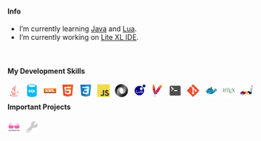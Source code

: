 <!-- SHIELDS -->
<!-- http://shields.io -->

#### Info

- I’m currently learning [Java](https://dev.java/learn/) and [Lua](https://www.lua.org/).
- I’m currently working on [Lite XL IDE](https://github.com/PerilousBooklet/lite-xl-ide).

<br />
 
#### My Development Skills

[<img align="left" alt="" width="26px" src="./icons/java.svg" style="padding-right:10px;" />][java]
[<img align="left" alt="" width="26px" src="./icons/sql.svg" style="padding-right:10px;" />][sql]
[<img align="left" alt="" width="26px" src="./icons/xml.svg" style="padding-right:10px;" />][xml]
[<img align="left" alt="" width="26px" src="./icons/html.svg" style="padding-right:10px;" />][html]
[<img align="left" alt="" width="26px" src="./icons/css.svg" style="padding-right:10px;" />][css]
[<img align="left" alt="" width="26px" src="./icons/js.svg" style="padding-right:10px;" />][js]
[<img align="left" alt="" width="26px" src="./icons/json.svg" style="padding-right:10px;" />][json]
[<img align="left" alt="" width="26px" src="./icons/lua.svg" style="padding-right:10px;" />][lua]

[<img align="left" alt="" width="26px" src="./icons/maven.svg" style="padding-right:10px;" />][maven]
[<img align="left" alt="" width="26px" src="./icons/bash.svg" style="padding-right:10px;" />][bash]
[<img align="left" alt="" width="26px" src="./icons/git.svg" style="padding-right:10px;" />][git]
[<img align="left" alt="" width="26px" src="./icons/docker.svg" style="padding-right:10px;" />][docker]

[<img align="left" alt="" width="26px" src="./icons/latex.svg" style="padding-right:10px;" />][latex]
[<img align="left" alt="" width="26px" src="./icons/plantuml.svg" style="padding-right:10px;" />][plantuml]

<br />

#### Important Projects

[<img align="left" alt="Awesome" width="26px" src="./icons/awesome.svg" style="padding-right:10px;" />][awesome]
[<img align="left" alt="Build your Own X" width="26px" src="./icons/build-your-own-x.svg" style="padding-right:10px;" />][build-your-own-x]

<br />

<!-- #### Open source operating systems that I use -->

<!-- [<img align="left" alt="Arch Linux" width="26px" src="./icons/arch.svg" style="padding-right:10px;" />][arch] -->

<!-- <br /> -->

<!-- #### Hardware that I use -->
<!-- [<img align="left" alt="Clevo Laptop from LaptopWithLinux" width="26px" src="./icons/clevo.svg" style="padding-right:10px;" />][clevo] -->
<!-- [<img align="left" alt="Fairphone" width="26px" src="./icons/fairphone.svg" style="padding-right:10px;" />][fairphone] -->
<!-- [<img align="left" alt="Framework Laptop" width="26px" src="./icons/framework.svg" style="padding-right:10px;" />][framework] -->
<!-- [<img align="left" alt="MNT Reform Next" width="26px" src="./icons/mntre.svg" style="padding-right:10px;" />][mntre] -->

<!-- <br /> -->

<!-- #### Open source apps that I use -->

<!-- [<img align="left" alt="Firefox" width="26px" src="./icons/firefox.svg" style="padding-right:10px;" />][firefox] -->
<!-- [<img align="left" alt="Thunderbird" width="26px" src="./icons/thunderbird.svg" style="padding-right:10px;" />][thunderbird] -->
<!-- [<img align="left" alt="KeepassXC" width="26px" src="./icons/keepassxc.svg" style="padding-right:10px;" />][keepassxc] -->
<!-- [<img align="left" alt="KeepassDX" width="26px" src="./icons/keepassdx.svg" style="padding-right:10px;" />][keepassdx] -->
<!-- [<img align="left" alt="Element Desktop" width="26px" src="./icons/element-desktop-bin.svg" style="padding-right:10px;" />][element-desktop] -->
<!-- [<img align="left" alt="Zulip" width="26px" src="./icons/zulip.svg" style="padding-right:10px;" />][zulip] -->
<!-- [<img align="left" alt="FreeTube" width="26px" src="./icons/freetube-bin.svg" style="padding-right:10px;" />][freetube] -->
<!-- [<img align="left" alt="Xournal++" width="26px" src="./icons/xournalpp.svg" style="padding-right:10px;" />][xournalpp] -->
<!-- [<img align="left" alt="Lite XL" width="26px" src="./icons/lite-xl.svg" style="padding-right:10px;" />][lite-xl] -->
<!-- [<img align="left" alt="Syncthing" width="26px" src="./icons/syncthing.svg" style="padding-right:10px;" />][syncthing] -->
<!-- [<img align="left" alt="Lutris" width="26px" src="./icons/lutris.svg" style="padding-right:10px;" />][lutris] -->
<!-- [<img align="left" alt="Heroic Games Launcher" width="26px" src="./icons/heroic-games-launcher.svg" style="padding-right:10px;" />][heroic-games-launcher] -->
<!-- [<img align="left" alt="Prismlauncher" width="26px" src="./icons/prismlauncher.svg" style="padding-right:10px;" />][prismlauncher] -->

<!-- [<img align="left" alt="GIMP" width="26px" src="./icons/gimp.svg" style="padding-right:10px;" />][gimp] -->
<!-- [<img align="left" alt="Inkscape" width="26px" src="./icons/inkscape.svg" style="padding-right:10px;" />][inkscape] -->
<!-- [<img align="left" alt="Krita" width="26px" src="./icons/krita.svg" style="padding-right:10px;" />][krita] -->
<!-- [<img align="left" alt="Blender" width="26px" src="./icons/blender.svg" style="padding-right:10px;" />][blender] -->
<!-- [<img align="left" alt="Material Maker" width="26px" src="./icons/material-maker.svg" style="padding-right:10px;" />][material-maker] -->
<!-- [<img align="left" alt="Godot" width="26px" src="./icons/godot.svg" style="padding-right:10px;" />][godot] -->
<!-- [<img align="left" alt="Olive" width="26px" src="./icons/olive.svg" style="padding-right:10px;" />][olive] -->
<!-- [<img align="left" alt="Natron" width="26px" src="./icons/natron.svg" style="padding-right:10px;" />][natron] -->
<!-- [<img align="left" alt="OBS Studio" width="26px" src="./icons/obs.svg" style="padding-right:10px;" />][obs] -->
<!-- [<img align="left" alt="Tenacity" width="26px" src="./icons/tenacity.svg" style="padding-right:10px;" />][tenacity] -->
<!-- [<img align="left" alt="Ardour" width="26px" src="./icons/ardour.svg" style="padding-right:10px;" />][ardour] -->
<!-- [<img align="left" alt="LMMS" width="26px" src="./icons/lmms.svg" style="padding-right:10px;" />][lmms] -->

<!-- [<img align="left" alt="OpenSCAD" width="26px" src="./icons/openscad.svg" style="padding-right:10px;" />][openscad] -->
<!-- [<img align="left" alt="FreeCAD" width="26px" src="./icons/freecad.svg" style="padding-right:10px;" />][freecad] -->
<!-- [<img align="left" alt="KiCAD" width="26px" src="./icons/kicad.svg" style="padding-right:10px;" />][kicad] -->

<!-- <br /> -->

<!-- #### Open source games that are actually good -->

<!-- [<img align="left" alt="0AD" width="26px" src="./icons/0ad.svg" style="padding-right:10px;" />][0ad] -->
<!-- [<img align="left" alt="Battle for Wesnoth" width="26px" src="./icons/wesnoth.svg" style="padding-right:10px;" />][wesnoth] -->
<!-- [<img align="left" alt="Flightgear" width="26px" src="./icons/flightgear.svg" style="padding-right:10px;" />][flightgear] -->
<!-- [<img align="left" alt="Mindustry" width="26px" src="./icons/mindustry.svg" style="padding-right:10px;" />][mindustry] -->
<!-- [<img align="left" alt="Pioneer" width="26px" src="./icons/pioneer.svg" style="padding-right:10px;" />][pioneer] -->
<!-- [<img align="left" alt="Shattered Pixel Dungeon" width="26px" src="./icons/shattered-pixel-dungeon.svg" style="padding-right:10px;" />][shattered-pixel-dungeon] -->
<!-- [<img align="left" alt="Stunt Rally" width="26px" src="./icons/stuntrally.svg" style="padding-right:10px;" />][stuntrally] -->
<!-- [<img align="left" alt="SuperTuxKart" width="26px" src="./icons/supertuxkart.svg" style="padding-right:10px;" />][supertuxkart] -->
<!-- [<img align="left" alt="Rigs of Rods" width="26px" src="./icons/rigsofrods.svg" style="padding-right:10px;" />][rigsofrods] -->
<!-- [<img align="left" alt="Veloren" width="26px" src="./icons/veloren.svg" style="padding-right:10px;" />][veloren] -->
<!-- [<img align="left" alt="Warzone2100" width="26px" src="./icons/warzone2100.svg" style="padding-right:10px;" />][warzone2100] -->
<!-- [<img align="left" alt="Xonotic" width="26px" src="./icons/xonotic.svg" style="padding-right:10px;" />][xonotic] -->

<!-- Bibliography -->

<!-- Operating systems -->
[arch]: https://archlinux.org/
[linux-mint]: https://www.linuxmint.com/

<!-- Development Skills -->
[java]: https://dev.java/learn/
[maven]: https://maven.apache.org/
[sql]: https://www.w3schools.com/sql/default.asp
[xml]: https://www.w3.org/XML/#intro
[html]: https://www.w3schools.com/html/default.asp
[css]: https://www.w3schools.com/css/default.asp
[js]: https://www.w3schools.com/js/default.asp
[json]: https://www.json.org/json-en.html

[plantuml]: https://plantuml.com/
[git]: https://git-scm.com/book/en/v2
[docker]: https://www.docker.com/

[bash]: https://en.wikipedia.org/wiki/Bash_(Unix_shell)
[lua]: https://www.lua.org/
[latex]: https://www.latex-project.org/help/documentation/
[linux]: https://wiki.archlinux.org/title/Arch_Linux

<!-- Important Projects -->
[awesome]: https://github.com/sindresorhus/awesome
[build-your-own-x]: https://github.com/codecrafters-io/build-your-own-x

<!-- Apps -->
[firefox]: https://www.mozilla.org/en-US/firefox/new/
[thunderbird]: https://www.thunderbird.net/en-US/
[keepassxc]: https://keepassxc.org/
[keepassdx]: https://www.keepassdx.com/
[element-desktop]: https://element.io/
[zulip]: https://zulip.com/
[freetube]: https://freetubeapp.io/
[xournalpp]: https://xournalpp.github.io/
[lite-xl]: https://lite-xl.com/
[lite-xl-ide]: https://github.com/PerilousBooklet/lite-xl-ide
[syncthing]: https://syncthing.net/
[lutris]: https://lutris.net/
[heroic-games-launcher]: https://heroicgameslauncher.com/
[prismlauncher]: https://prismlauncher.org/

[gimp]: https://www.gimp.org/
[inkscape]: https://inkscape.org/
[krita]: https://krita.org/en/
[blender]: https://www.blender.org/
[material-maker]: https://www.materialmaker.org/
[godot]: https://godotengine.org/
[olive]: https://www.olivevideoeditor.org/
[natron]: https://natrongithub.github.io/
[obs]: https://obsproject.com/
[tenacity]: https://tenacityaudio.org/
[ardour]: https://ardour.org/
[lmms]: https://lmms.io/

[openscad]: https://openscad.org/
[freecad]: https://openscad.org/
[kicad]: https://openscad.org/

<!-- Hardware -->
[clevo]: https://laptopwithlinux.com/product/clevo-nl51mu-metal-design/
[fairphone]: https://www.fairphone.com/nl
[framework]: https://frame.work/it/en
[mntre]: https://mntre.com/

<!-- Open Source Games -->
[mindustry]: https://mindustrygame.github.io/
[veloren]: https://veloren.net/
[0ad]: https://play0ad.com/
[xonotic]: https://xonotic.org/
[supertuxkart]: https://supertuxkart.net/Main_Page
[wesnoth]: https://www.wesnoth.org/
[warzone2100]: https://wz2100.net/
[flightgear]: https://www.flightgear.org/
[rigsofrods]: https://rigsofrods.org/
[shattered-pixel-dungeon]: https://shatteredpixel.com/shatteredpd/
[pioneer]: https://pioneerspacesim.net/#slide0
[openspades]: https://openspades.yvt.jp/
[stuntrally]: https://stuntrally.tuxfamily.org/

